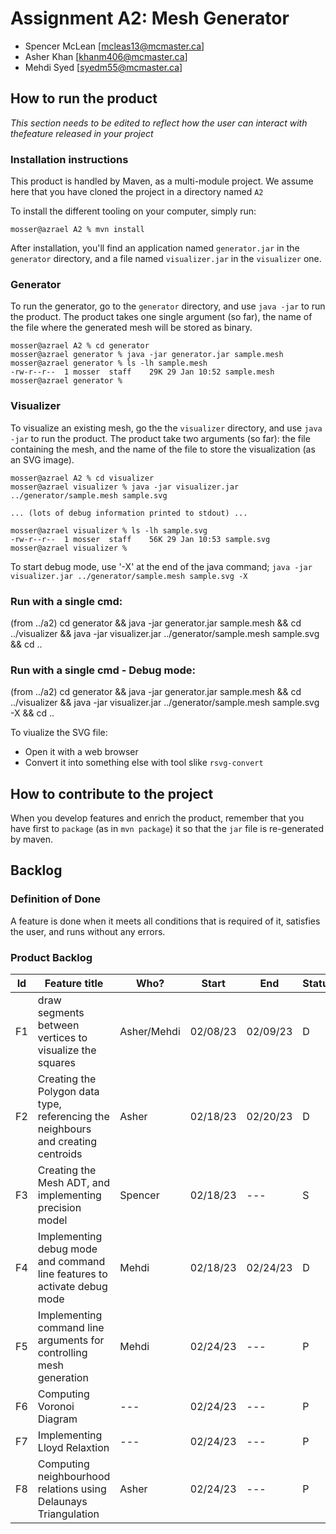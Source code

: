 # Assignment A2: Mesh Generator

  - Spencer McLean [mcleas13@mcmaster.ca]
  - Asher Khan [khanm406@mcmaster.ca]
  - Mehdi Syed [syedm55@mcmaster.ca]

## How to run the product

_This section needs to be edited to reflect how the user can interact with thefeature released in your project_

### Installation instructions

This product is handled by Maven, as a multi-module project. We assume here that you have cloned the project in a directory named `A2`

To install the different tooling on your computer, simply run:

```
mosser@azrael A2 % mvn install
```

After installation, you'll find an application named `generator.jar` in the `generator` directory, and a file named `visualizer.jar` in the `visualizer` one. 

### Generator

To run the generator, go to the `generator` directory, and use `java -jar` to run the product. The product takes one single argument (so far), the name of the file where the generated mesh will be stored as binary.

```
mosser@azrael A2 % cd generator 
mosser@azrael generator % java -jar generator.jar sample.mesh
mosser@azrael generator % ls -lh sample.mesh
-rw-r--r--  1 mosser  staff    29K 29 Jan 10:52 sample.mesh
mosser@azrael generator % 
```

### Visualizer

To visualize an existing mesh, go the the `visualizer` directory, and use `java -jar` to run the product. The product take two arguments (so far): the file containing the mesh, and the name of the file to store the visualization (as an SVG image).

```
mosser@azrael A2 % cd visualizer 
mosser@azrael visualizer % java -jar visualizer.jar ../generator/sample.mesh sample.svg

... (lots of debug information printed to stdout) ...

mosser@azrael visualizer % ls -lh sample.svg
-rw-r--r--  1 mosser  staff    56K 29 Jan 10:53 sample.svg
mosser@azrael visualizer %
```

To start debug mode, use '-X' at the end of the java command;
`java -jar visualizer.jar ../generator/sample.mesh sample.svg -X`

### Run with a single cmd:
(from ../a2)
cd generator && java -jar generator.jar sample.mesh && cd ../visualizer && java -jar visualizer.jar ../generator/sample.mesh sample.svg && cd ..

### Run with a single cmd - Debug mode:
(from ../a2)
cd generator && java -jar generator.jar sample.mesh && cd ../visualizer && java -jar visualizer.jar ../generator/sample.mesh sample.svg -X && cd ..

To viualize the SVG file:

  - Open it with a web browser
  - Convert it into something else with tool slike `rsvg-convert`

## How to contribute to the project

When you develop features and enrich the product, remember that you have first to `package` (as in `mvn package`) it so that the `jar` file is re-generated by maven.

## Backlog

### Definition of Done

A feature is done when it meets all conditions that is required of it, satisfies the user, and runs without any errors. 

### Product Backlog

| Id  | Feature title                                                                     | Who? | Start    | End | Status |
|:---:|-----------------------------------------------------------------------------------|------|----------|--|--------|
| F1  | draw segments between vertices to visualize the squares                           |   Asher/Mehdi   | 02/08/23 |  02/09/23 | D      |
| F2  | Creating the Polygon data type, referencing the neighbours and creating centroids | Asher | 02/18/23 |  02/20/23| D      |
| F3  | Creating the Mesh ADT, and implementing precision model                           | Spencer | 02/18/23      | --- | S      |
| F4  | Implementing debug mode and command line features to activate debug mode          | Mehdi | 02/18/23      | 02/24/23 | D      |
| F5  | Implementing command line arguments for controlling mesh generation               | Mehdi | 02/24/23   | --- |   P     |
| F6  | Computing Voronoi Diagram                                                         | --- | 02/24/23   | --- |   P     |
| F7  | Implementing Lloyd Relaxtion                                                      | --- | 02/24/23   | --- |   P     |
| F8  | Computing neighbourhood relations using Delaunays Triangulation                   | Asher | 02/24/23   | --- |   P     |



